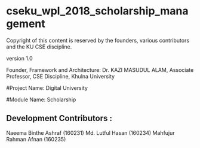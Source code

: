 # cseku_wpl_2018_scholarship_management

Copyright of this content is reserved by the founders, various contributors and the KU CSE discipline.

version 1.0

Founder, Framework and Architecture: Dr. KAZI MASUDUL ALAM, Associate Professor, CSE Discipline, Khulna University

#Project Name: Digital University

#Module Name: Scholarship

Development Contributors :
--------------------------
Naeema Binthe Ashraf (160231)
Md. Lutful Hasan (160234)
Mahfujur Rahman Afnan (160235)
